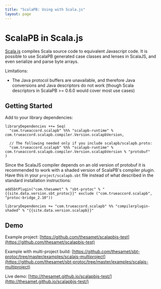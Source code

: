 ```yaml
---
title: "ScalaPB: Using with Scala.js"
layout: page
---
```


# ScalaPB in Scala.js

[Scala.js](http://scala-js.org) compiles Scala source code to equivalent
Javascript code.  It is possible to use ScalaPB generated case classes and
lenses in ScalaJS, and even serialize and parse byte arrays.

Limitations:

- The Java protocol buffers are unavailable, and therefore Java conversions
  and Java descriptors do not work (though Scala descriptors in ScalaPB >=
  0.6.0 would cover most use cases)

## Getting Started

Add to your library dependencies:

    libraryDependencies ++= Seq(
      "com.trueaccord.scalapb" %%% "scalapb-runtime" % com.trueaccord.scalapb.compiler.Version.scalapbVersion,

      // The following needed only if you include scalapb/scalapb.proto:
      "com.trueaccord.scalapb" %%% "scalapb-runtime" % com.trueaccord.scalapb.compiler.Version.scalapbVersion % "protobuf"
    )

Since the ScalaJS compiler depends on an old version of protobuf it is
recommended to work with a shaded version of ScalaPB's compiler plugin. Have
this in your `project/scalapb.sbt` file instead of what described in the
standard installation instructions:

    addSbtPlugin("com.thesamet" % "sbt-protoc" % "{{site.data.version.sbt_protoc}}" exclude ("com.trueaccord.scalapb", "protoc-bridge_2.10"))

    libraryDependencies += "com.trueaccord.scalapb" %% "compilerplugin-shaded" % "{{site.data.version.scalapb}}"

## Demo

Example project: [https://github.com/thesamet/scalapbjs-test](https://github.com/thesamet/scalapbjs-test)

Example with multi-project build: [https://github.com/thesamet/sbt-protoc/tree/master/examples/scalajs-multiproject](https://github.com/thesamet/sbt-protoc/tree/master/examples/scalajs-multiproject)

Live demo: [http://thesamet.github.io/scalapbjs-test/](http://thesamet.github.io/scalapbjs-test/)

